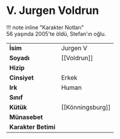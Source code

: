 # V. Jurgen Voldrun  
  
  
!!! note inline "Karakter Notları"  
	56 yaşında 2005'te öldü, Stefan'ın oğlu.  
  
  
|  |  |  
|---|---|  
| **İsim** | Jurgen V |  
| **Soyadı** | [[Voldrun]] |  
| **Hizip** |  |  
| **Cinsiyet** | Erkek |  
| **Irk** | Human |  
| **Sınıf** |  |  
| **Kütük** | [[Könningsburg]] |  
| **Münasebet** |  |  
| **Karakter Betimi** |  |  
